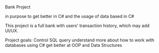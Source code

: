Bank Project 

in purpose to get better in C# and the usage of data based in C#

This project is a full bank with users' transaction history, which may add UI/UX.

Project goals: Control SQL query understand more about how to work with databases using C# get better at OOP and Data Structures 
